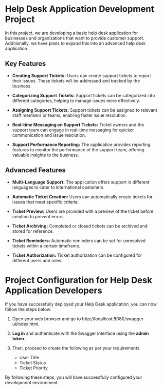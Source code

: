 # Help Desk Application Development Project

In this project, we are developing a basic help desk application for businesses and organizations that want to provide customer support. Additionally, we have plans to expand this into an advanced help desk application.

## Key Features

- **Creating Support Tickets:** Users can create support tickets to report their issues. These tickets will be addressed and tracked by the business.

- **Categorizing Support Tickets:** Support tickets can be categorized into different categories, helping to manage issues more effectively.

- **Assigning Support Tickets:** Support tickets can be assigned to relevant staff members or teams, enabling faster issue resolution.

- **Real-time Messaging on Support Tickets:** Ticket owners and the support team can engage in real-time messaging for quicker communication and issue resolution.

- **Support Performance Reporting:** The application provides reporting features to monitor the performance of the support team, offering valuable insights to the business.

## Advanced Features

- **Multi-Language Support:** The application offers support in different languages to cater to international customers.

- **Automatic Ticket Creation:** Users can automatically create tickets for issues that meet specific criteria.

- **Ticket Preview:** Users are provided with a preview of the ticket before creation to prevent errors.

- **Ticket Archiving:** Completed or closed tickets can be archived and stored for reference.

- **Ticket Reminders:** Automatic reminders can be set for unresolved tickets within a certain timeframe.

- **Ticket Authorization:** Ticket authorization can be configured for different users and roles.


# Project Configuration for Help Desk Application Developers

If you have successfully deployed your Help Desk application, you can now follow the steps below:

1. Open your web browser and go to http://localhost:8080/swagger-ui/index.html.

2. **Log in** and authenticate with the Swagger interface using the **admin token**.

3. Then, proceed to create the following as per your requirements:

   - User Title
   - Ticket Status
   - Ticket Priority

By following these steps, you will have successfully configured your development environment.

